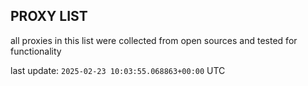## PROXY LIST

all proxies in this list were collected from open sources and tested for functionality

last update: `2025-02-23 10:03:55.068863+00:00` UTC